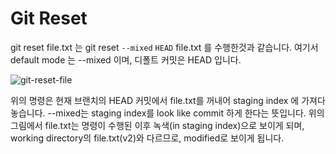 # Git Reset


git reset file.txt 는 git reset `--mixed` `HEAD` file.txt 를 수행한것과 같습니다. 여기서 default mode 는 --mixed 이며, 디폴트 커밋은 HEAD 입니다.


![git-reset-file](https://git-scm.com/book/en/v2/images/reset-path1.png)

위의 명령은 현재 브랜치의 HEAD 커밋에서 file.txt를 꺼내어 staging index 에 가져다 놓습니다. --mixed는 staging index를 look like commit 하게 한다는 뜻입니다. 위의 그림에서 file.txt는 명령이 수행된 이후 녹색(in staging index)으로 보이게 되며, working directory의 file.txt(v2)와 다르므로, modified로 보이게 됩니다.

